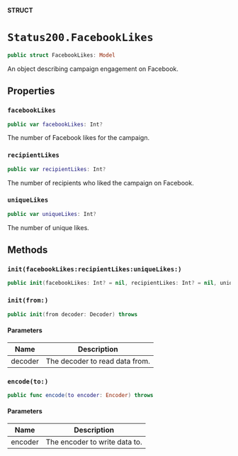 **STRUCT**

# `Status200.FacebookLikes`

```swift
public struct FacebookLikes: Model
```

An object describing campaign engagement on Facebook.

## Properties
### `facebookLikes`

```swift
public var facebookLikes: Int?
```

The number of Facebook likes for the campaign.

### `recipientLikes`

```swift
public var recipientLikes: Int?
```

The number of recipients who liked the campaign on Facebook.

### `uniqueLikes`

```swift
public var uniqueLikes: Int?
```

The number of unique likes.

## Methods
### `init(facebookLikes:recipientLikes:uniqueLikes:)`

```swift
public init(facebookLikes: Int? = nil, recipientLikes: Int? = nil, uniqueLikes: Int? = nil)
```

### `init(from:)`

```swift
public init(from decoder: Decoder) throws
```

#### Parameters

| Name | Description |
| ---- | ----------- |
| decoder | The decoder to read data from. |

### `encode(to:)`

```swift
public func encode(to encoder: Encoder) throws
```

#### Parameters

| Name | Description |
| ---- | ----------- |
| encoder | The encoder to write data to. |
